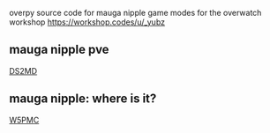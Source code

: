 overpy source code for mauga nipple game modes for the overwatch workshop
https://workshop.codes/u/_yubz

## mauga nipple pve
[DS2MD](https://workshop.codes/DS2MD)

## mauga nipple: where is it?
[W5PMC](https://workshop.codes/W5PMC)